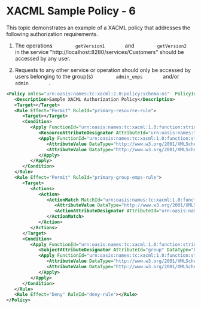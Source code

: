 # XACML Sample Policy - 6

This topic demonstrates an example of a XACML policy that addresses the following authorization requirements.

1. The operations `         getVersion1        ` and
`         getVersion2        ` in the service "http://localhost:8280/services/Customers" should be accessed by any
user.  

2. Requests to any other service or operation should only be accessed by
users belonging to the group(s) `         admin_emps        ` and/or
`         admin        ` .

``` xml
<Policy xmlns="urn:oasis:names:tc:xacml:2.0:policy:schema:os"  PolicyId="urn:sample:xacml:2.0:samplepolicy" RuleCombiningAlgId="urn:oasis:names:tc:xacml:1.0:rule-combining-algorithm:first-applicable">
   <Description>Sample XACML Authorization Policy</Description>
   <Target></Target>
   <Rule Effect="Permit" RuleId="primary-resource-rule">
      <Target></Target>
      <Condition>
         <Apply FunctionId="urn:oasis:names:tc:xacml:1.0:function:string-at-least-one-member-of">
            <ResourceAttributeDesignator AttributeId="urn:oasis:names:tc:xacml:1.0:resource:resource-id" DataType="http://www.w3.org/2001/XMLSchema#string"></ResourceAttributeDesignator>
            <Apply FunctionId="urn:oasis:names:tc:xacml:1.0:function:string-bag">
               <AttributeValue DataType="http://www.w3.org/2001/XMLSchema#string">http://localhost:8280/services/Customers/getVersion1</AttributeValue>
               <AttributeValue DataType="http://www.w3.org/2001/XMLSchema#string">http://localhost:8280/services/Customers/getVersion2</AttributeValue>
            </Apply>
         </Apply>
      </Condition>
   </Rule>
   <Rule Effect="Permit" RuleId="primary-group-emps-rule">
      <Target>
         <Actions>
            <Action>
               <ActionMatch MatchId="urn:oasis:names:tc:xacml:1.0:function:string-equal">
                  <AttributeValue DataType="http://www.w3.org/2001/XMLSchema#string">read</AttributeValue>
                  <ActionAttributeDesignator AttributeId="urn:oasis:names:tc:xacml:1.0:action:action-id" DataType="http://www.w3.org/2001/XMLSchema#string"></ActionAttributeDesignator>
               </ActionMatch>
            </Action>
         </Actions>
      </Target>
      <Condition>
         <Apply FunctionId="urn:oasis:names:tc:xacml:1.0:function:string-at-least-one-member-of">
            <SubjectAttributeDesignator AttributeId="group" DataType="http://www.w3.org/2001/XMLSchema#string"></SubjectAttributeDesignator>
            <Apply FunctionId="urn:oasis:names:tc:xacml:1.0:function:string-bag">
               <AttributeValue DataType="http://www.w3.org/2001/XMLSchema#string">admin_emps</AttributeValue>
               <AttributeValue DataType="http://www.w3.org/2001/XMLSchema#string">admin</AttributeValue>
            </Apply>
         </Apply>
      </Condition>
   </Rule>
   <Rule Effect="Deny" RuleId="deny-rule"></Rule>
</Policy>        
```
